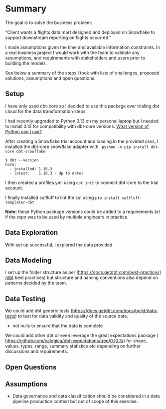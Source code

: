 # Summary 

The goal is to solve the business problem:

"Client wants a flights data mart designed and deployed on Snowflake to support downstream reporting on flights occurred."

I made assumptions given the time and available information constraints. In a real business project I would work with the team to validate any assumptions, and requirements with stakeholders and users prior to building the models.

See below a summary of the steps I took with lists of challenges, proposed solutions, assumptions and open questions.

## Setup

I have only used dbt-core so I decided to use this package over trialing dbt cloud for the data transformation steps.

I had recently upgraded to Python 3.13 on my personal laptop but I needed to install 3.12 for compatibility with dbt-core versions.
[What version of Python can I use?](https://docs.getdbt.com/faqs/Core/install-python-compatibility)

After creating a Snowflake trial account and loading in the provided csvs, I installed the dbt-core snowflake adapter with ` python -m pip install dbt-core dbt-snowflake` 

```
$ dbt --version
Core:
  - installed: 1.10.3
  - latest:    1.10.3 - Up to date!
```

I then created a profiles.yml using `dbt init` to connect dbt-core to the trial account.

I finally installed sqlfluff to lint the sql using `pip install sqlfluff-templater-dbt`

**Note:** these Python package versions could be added to a requirements.txt if the repo was to be used by multiple engineers in practice.


## Data Exploration

With set up successful, I explored the data provided.

## Data Modeling

I set up the folder structure as per [https://docs.getdbt.com/best-practices](dbt best practices) but structure and naming conventions also depend on  patterns decided by the team.

## Data Testing

We could add dbt generic tests (https://docs.getdbt.com/docs/build/data-tests) to test for data validity and quality of the source data.

- not nulls to ensure that the data is complete

We could add other dbt or even leverage the great expectations package ( https://github.com/calogica/dbt-expectations/tree/0.10.3/) for shape, values, types, range, summary statistics etc depending on further discussions and requirements.

## Open Questions

## Assumptions

- Data governance and data classification should be considered in a data pipeline production context but out of scope of this exercise.

